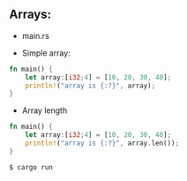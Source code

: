 ## Arrays:

- main.rs

- Simple array:
```rust
fn main() {
    let array:[i32;4] = [10, 20, 30, 40];
    println!("array is {:?}", array);
}
```

- Array length
```rust
fn main() {
    let array:[i32;4] = [10, 20, 30, 40];
    println!("array is {:?}", array.len());
}
```

```
$ cargo run
```